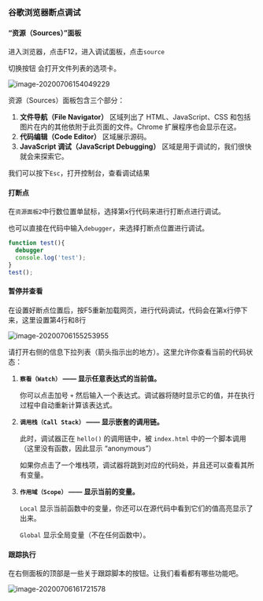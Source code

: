 ### 谷歌浏览器断点调试

#### “资源（Sources）”面板

进入浏览器，点击F12，进入调试面板，点击`source`

切换按钮 会打开文件列表的选项卡。

![image-20200706154049229](C:\Users\Vicer\Desktop\整理桌面\学习笔记\JS\img\谷歌调试debug.png)

资源（Sources）面板包含三个部分：

1. **文件导航（File Navigator）** 区域列出了 HTML、JavaScript、CSS 和包括图片在内的其他依附于此页面的文件。Chrome 扩展程序也会显示在这。
2. **代码编辑（Code Editor）** 区域展示源码。
3. **JavaScript 调试（JavaScript Debugging）** 区域是用于调试的，我们很快就会来探索它。



我们可以按下`Esc`，打开控制台，查看调试结果



#### 打断点

在`资源面板2`中行数位置单鼠标，选择第x行代码来进行打断点进行调试。

也可以直接在代码中输入`debugger`，来选择打断点位置进行调试。

```js
function test(){
  debugger
  console.log('test');
}
test();
```

#### 暂停并查看

在设置好断点位置后，按F5重新加载网页，进行代码调试，代码会在第x行停下来，这里设置第4行和8行

![image-20200706155253955](C:\Users\Vicer\Desktop\整理桌面\学习笔记\JS\img\谷歌调试debug1.png)

请打开右侧的信息下拉列表（箭头指示出的地方）。这里允许你查看当前的代码状态：

1. **`察看（Watch）` —— 显示任意表达式的当前值。**

   你可以点击加号 `+` 然后输入一个表达式。调试器将随时显示它的值，并在执行过程中自动重新计算该表达式。

2. **`调用栈（Call Stack）` —— 显示嵌套的调用链。**

   此时，调试器正在 `hello()` 的调用链中，被 `index.html` 中的一个脚本调用（这里没有函数，因此显示 “anonymous”）

   如果你点击了一个堆栈项，调试器将跳到对应的代码处，并且还可以查看其所有变量。

3. **`作用域（Scope）` —— 显示当前的变量。**

   `Local` 显示当前函数中的变量，你还可以在源代码中看到它们的值高亮显示了出来。

   `Global` 显示全局变量（不在任何函数中）。

#### 跟踪执行

在右侧面板的顶部是一些关于跟踪脚本的按钮。让我们看看都有哪些功能吧。

![image-20200706161721578](C:\Users\Vicer\Desktop\整理桌面\学习笔记\JS\img\谷歌调试debug2.png)

